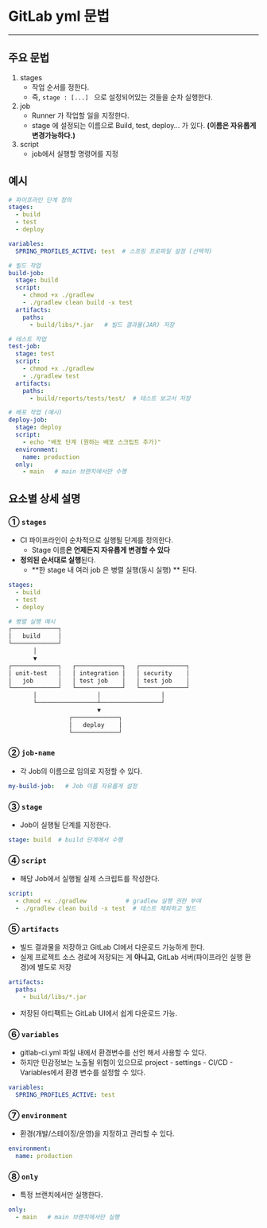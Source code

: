 # GitLab yml 문법

---

>

## 주요 문법 

1. stages 
   - 작업 순서를 정한다. 
   - 즉, `stage : [...] ` 으로 설정되어있는 것들을 순차 실행한다. 
2. job
   - Runner 가 작업할 일을 지정한다. 
   - stage 에 설정되는 이름으로 Build, test, deploy... 가 있다. **(이름은 자유롭게 변경가능하다.)**
3. script 
   - job에서 실행할 명령어를 지정 

## 예시

```yaml
# 파이프라인 단계 정의
stages:
  - build
  - test
  - deploy

variables:
  SPRING_PROFILES_ACTIVE: test  # 스프링 프로파일 설정 (선택적)

# 빌드 작업
build-job:
  stage: build
  script:
    - chmod +x ./gradlew
    - ./gradlew clean build -x test
  artifacts:
    paths:
      - build/libs/*.jar   # 빌드 결과물(JAR) 저장

# 테스트 작업
test-job:
  stage: test
  script:
    - chmod +x ./gradlew
    - ./gradlew test
  artifacts:
    paths:
      - build/reports/tests/test/  # 테스트 보고서 저장

# 배포 작업 (예시)
deploy-job:
  stage: deploy
  script:
    - echo "배포 단계 (원하는 배포 스크립트 추가)"
  environment:
    name: production
  only:
    - main   # main 브랜치에서만 수행
```

## **요소별 상세 설명**

### ① `stages`

- CI 파이프라인이 순차적으로 실행될 단계를 정의한다. 
  - Stage 이름**은 언제든지 자유롭게 변경할 수 있다**
- **정의된 순서대로 실행**된다. 
  - **한 stage 내 여러 job 은 병렬 실행(동시 실행) ** 된다. 

```yaml
stages:
  - build
  - test
  - deploy
```

```bash
# 병렬 실행 예시 
┌─────────────┐
│   build     │
└─────────────┘
       │
       ▼
┌─────────────┐   ┌─────────────┐   ┌─────────────┐
│ unit-test   │   │ integration │   │ security    │
│   job       │   │ test job    │   │ test job    │
└─────────────┘   └─────────────┘   └─────────────┘
       │                 │                 │
       └─────────────────┴─────────────────┘
                         ▼
                 ┌─────────────┐
                 │   deploy    │
                 └─────────────┘
```

### ② `job-name`

- 각 Job의 이름으로 임의로 지정할 수 있다. 

```yaml
my-build-job:   # Job 이름 자유롭게 설정
```

### ③ `stage`

- Job이 실행될 단계를 지정한다.

```yaml
stage: build  # build 단계에서 수행
```

### ④ `script`

- 해당 Job에서 실행될 실제 스크립트를 작성한다. 

```yaml
script:
  - chmod +x ./gradlew           # gradlew 실행 권한 부여
  - ./gradlew clean build -x test  # 테스트 제외하고 빌드
```

### ⑤ `artifacts`

- 빌드 결과물을 저장하고 GitLab CI에서 다운로드 가능하게 한다. 
- 실제 프로젝트 소스 경로에 저장되는 게 **아니고**, GitLab 서버(파이프라인 실행 환경)에 별도로 저장

```yaml
artifacts:
  paths:
    - build/libs/*.jar
```

- 저장된 아티팩트는 GitLab UI에서 쉽게 다운로드 가능.

### ⑥ `variables`

- gitlab-ci.yml 파일 내에서 환경변수를 선언 해서 사용할 수 있다. 
- 하지만 민감정보는 노출될 위험이 있으므로 project - settings - CI/CD - Variables에서 환경 변수를 설정할 수 있다.

```yaml
variables:
  SPRING_PROFILES_ACTIVE: test
```

### ⑦ `environment`

- 환경(개발/스테이징/운영)을 지정하고 관리할 수 있다. 

```yaml
environment:
  name: production
```

### ⑧ `only`

- 특정 브랜치에서만 실행한다. 

```yaml
only:
  - main   # main 브랜치에서만 실행
```